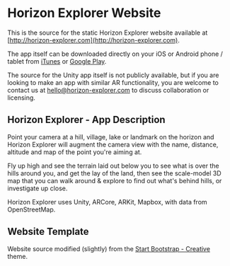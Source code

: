 # Horizon Explorer Website

This is the source for the static Horizon Explorer website available at [http://horizon-explorer.com](http://horizon-explorer.com).

The app itself can be downloaded directly on your iOS or Android phone / tablet from [iTunes](https://itunes.apple.com/us/app/horizon-explorer/id1326860431) or [Google Play](https://play.google.com/store/apps/details?id=com.arrowsd.horizonexplorer).

The source for the Unity app itself is not publicly available, but if you are looking to make an app with similar AR functionality, you are welcome to contact us at hello@horizon-explorer.com to discuss collaboration or licensing.

## Horizon Explorer - App Description

Point your camera at a hill, village, lake or landmark on the horizon and Horizon Explorer will augment the camera view with the name, distance, altitude and map of the point you're aiming at. 

Fly up high and see the terrain laid out below you to see what is over the hills around you, and get the lay of the land, then see the scale-model 3D map that you can walk around & explore to find out what's behind hills, or investigate up close.

Horizon Explorer uses Unity, ARCore, ARKit, Mapbox, with data from OpenStreetMap.

## Website Template 

Website source modified (slightly) from the [Start Bootstrap - Creative](https://startbootstrap.com/template-overviews/creative) theme.